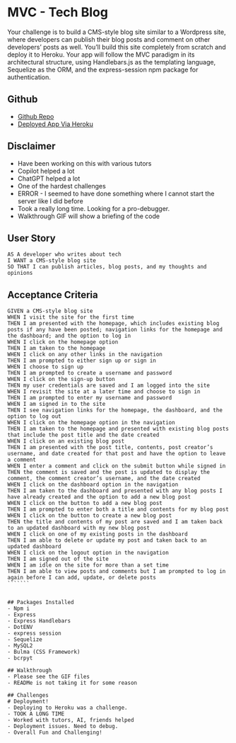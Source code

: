 # MVC - Tech Blog

Your challenge is to build a CMS-style blog site similar to a Wordpress site, where developers can publish their blog posts and comment on other developers’ posts as well. You’ll build this site completely from scratch and deploy it to Heroku. Your app will follow the MVC paradigm in its architectural structure, using Handlebars.js as the templating language, Sequelize as the ORM, and the express-session npm package for authentication.

## Github
- [Github Repo](https://github.com/KrispyKhang/MVC-techblog)
- [Deployed App Via Heroku](https://mvc-techblog-khang-39ad2ef2e308.herokuapp.com/)

## Disclaimer
- Have been working on this with various tutors
- Copilot helped a lot
- ChatGPT helped a lot
- One of the hardest challenges
- ERROR - I seemed to have done something where I cannot start the server like I did before
- Took a really long time. Looking for a pro-debugger.
- Walkthrough GIF will show a briefing of the code


## User Story
```````
AS A developer who writes about tech
I WANT a CMS-style blog site
SO THAT I can publish articles, blog posts, and my thoughts and opinions
```````

## Acceptance Criteria
````````
GIVEN a CMS-style blog site
WHEN I visit the site for the first time
THEN I am presented with the homepage, which includes existing blog posts if any have been posted; navigation links for the homepage and the dashboard; and the option to log in
WHEN I click on the homepage option
THEN I am taken to the homepage
WHEN I click on any other links in the navigation
THEN I am prompted to either sign up or sign in
WHEN I choose to sign up
THEN I am prompted to create a username and password
WHEN I click on the sign-up button
THEN my user credentials are saved and I am logged into the site
WHEN I revisit the site at a later time and choose to sign in
THEN I am prompted to enter my username and password
WHEN I am signed in to the site
THEN I see navigation links for the homepage, the dashboard, and the option to log out
WHEN I click on the homepage option in the navigation
THEN I am taken to the homepage and presented with existing blog posts that include the post title and the date created
WHEN I click on an existing blog post
THEN I am presented with the post title, contents, post creator’s username, and date created for that post and have the option to leave a comment
WHEN I enter a comment and click on the submit button while signed in
THEN the comment is saved and the post is updated to display the comment, the comment creator’s username, and the date created
WHEN I click on the dashboard option in the navigation
THEN I am taken to the dashboard and presented with any blog posts I have already created and the option to add a new blog post
WHEN I click on the button to add a new blog post
THEN I am prompted to enter both a title and contents for my blog post
WHEN I click on the button to create a new blog post
THEN the title and contents of my post are saved and I am taken back to an updated dashboard with my new blog post
WHEN I click on one of my existing posts in the dashboard
THEN I am able to delete or update my post and taken back to an updated dashboard
WHEN I click on the logout option in the navigation
THEN I am signed out of the site
WHEN I am idle on the site for more than a set time
THEN I am able to view posts and comments but I am prompted to log in again before I can add, update, or delete posts
```````


## Packages Installed
- Npm i
- Express
- Express Handlebars
- DotENV
- express session
- Sequelize
- MySQL2
- Bulma (CSS Framework)
- bcrpyt

## Walkthrough
- Please see the GIF files
- READMe is not taking it for some reason

## Challenges
# Deployment!
- Deploying to Heroku was a challenge. 
- TOOK A LONG TIME
- Worked with tutors, AI, friends helped
- Deployment issues. Need to debug.
- Overall Fun and Challenging!


